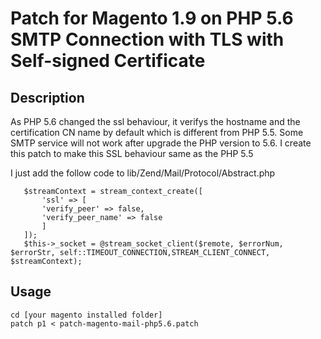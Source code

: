 Patch for Magento 1.9 on PHP 5.6 SMTP Connection with TLS with Self-signed Certificate
===================================================================================

Description
-----------
As PHP 5.6 changed the ssl behaviour, it verifys the hostname and the certification CN name by default which is different from PHP 5.5. Some SMTP service will not work after upgrade the PHP version to 5.6. I create this patch to make this SSL behaviour same as the PHP 5.5

I just add the follow code to lib/Zend/Mail/Protocol/Abstract.php

```
   $streamContext = stream_context_create([
       'ssl' => [
       'verify_peer' => false,
       'verify_peer_name' => false
       ]
   ]);
   $this->_socket = @stream_socket_client($remote, $errorNum, $errorStr, self::TIMEOUT_CONNECTION,STREAM_CLIENT_CONNECT, $streamContext);

```

Usage
-----

```
cd [your magento installed folder]
patch p1 < patch-magento-mail-php5.6.patch
```
